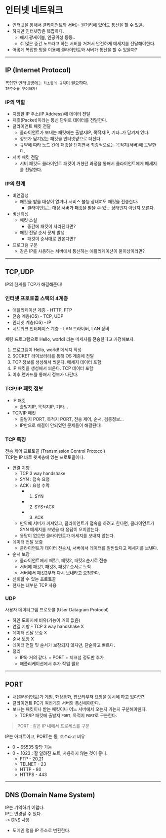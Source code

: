 # 인터넷 네트워크

- 인터넷을 통해서 클라이언트와 서버는 원거리에 있어도 통신을 할 수 있음.
- 하지만 인터넷망은 복잡하다.
  - 해저 광케이블, 인공위성 등등..
  - 수 많은 중간 노드라고 하는 서버를 거쳐서 안전하게 메세지를 전달해야한다.
- 어떻게 복잡한 망을 이용해 클라이언트와 서버가 통신을 할 수 있을까?

---

## IP (Internet Protocol)

복잡한 인터넷망에는 `최소한의 규칙`이 필요하다.  
`IP주소를 부여하자!`

### IP의 역할
- 지정한 IP 주소(IP Address)에 데이터 전달
- 패킷(Packet)이라는 통신 단위로 데이터를 전달한다.
- 클라이언트 패킷 전달
  - 클라이언트가 보내는 패킷에는 출발지IP, 목적지IP, 기타..가 담겨져 있다.
  - 정보가 담겨있는 패킷을 인터넷망으로 더진다.
  - 규약에 따라 노드 간에 패킷을 던지면서 최종적으로는 목적지(서버)에 도달한다.
- 서버 패킷 전달
  - 서버 패킷도 클라이언트 패킷이 거쳤던 과정을 통해서 클라이언트에게 메세지를 전달한다.

### IP의 한계
- 비연결성
  - 패킷을 받을 대상이 없거나 서비스 불능 상태여도 패킷을 전송한다.
    - 클라이언트는 대상 서버가 패킷을 받을 수 있는 상태인지 아닌지 모른다. 
- 비신뢰성
  - 패킷 소실
    - 중간에 패킷이 사라진다면?
  - 패킷 전달 순서 문제 발생
    - 패킷이 순서대로 안온다면?
- 프로그램 구분
  - 같은 IP를 사용하는 서버에서 통신하는 애플리케이션이 둘이상이라면?

---
## TCP,UDP
IP의 한계를 TCP가 해결해준다!

### 인터넷 프로토콜 스택의 4계층
- 애플리케이션 계층 - HTTP, FTP
- 전송 계층(OS) - TCP, UDP 
- 인터넷 계층(OS) - IP 
- 네트워크 인터페이스 계층 - LAN 드라이버, LAN 장비

채팅 프로그램으로 Hello, world! 라는 메세지를 전송한다고 가정해보자.
1. 프로그램이 Hello, world! 메세지 작성
2. SOCKET 라이브러리를 통해 OS 계층에 전달
3. TCP 정보를 생성해서 씌운다. 메세지 데이터 포함
4. IP 패킷을 생성해서 씌운다. TCP 데이터 포함
5. 이후 랜카드를 통해서 정보가 나간다.

### TCP/IP 패킷 정보
- IP 패킷
  - 출발지IP, 목적지IP, 기타...
- TCP/IP 패킷
  - 출발지 PORT, 목적지 PORT, 전송 제어, 순서, 검증정보...
  - IP만으로 해결이 안되었던 문제들이 해결된다!

### TCP 특징
전송 제어 프로토콜 (Transmission Control Protocol)  
TCP는 IP 바로 윗계층에 있는 프로토콜이다. 

- 연결 지향
  - TCP 3 way handshake
  - SYN : 접속 요청
  - ACK : 요청 수락
    - 1. SYN
    - 2. SYS+ACK
    - 3. ACK
  - 만약에 서버가 꺼져있고, 클라이언트가 접속을 하려고 한다면, 클라이언트가 SYN 메세지를 보냈을 때 응답이 오지않는다.
  - 응답이 없으면 클라이언트가 메세지를 보내지 않는다.
- 데이터 전달 보증
  - 클라이언트가 데이터 전송시, 서버에서 데이터를 잘받았다고 메세지를 보낸다.
- 순서 보장
  - 클라이언트에서 패킷1, 패킷2, 패킷3 순서로 전송
  - 서버에 패킷1, 패킷3, 패킷2 순서로 도착
  - 서버에서 패킷2부터 다시 보내라고 요청한다.
- 신뢰할 수 있는 프로토콜
- 현재는 대부분 TCP 사용

### UDP
사용자 데이터그램 프로토콜 (User Datagram Protocol)

- 하얀 도화지에 비유(기능이 거의 없음)
- 연결 지향 - TCP 3 way handshake X
- 데이터 전달 보증 X
- 순서 보장 X
- 데이터 전달 및 순서가 보장되지 않지만, 단순하고 빠르다.
- 정리
  - IP와 거의 같다. + PORT + 체크섬 정도만 추가
  - 애플리케이션에서 추가 작업 필요

---

## PORT

- 내(클라이언트)가 게임, 화상통화, 웹브라우저 요청을 동시에 하고 있다면?
- 클라이언트 PC가 여러개의 서버와 통신해야한다.  
- 보내는 패킷이나 받는 패킷이나 어느 서버에서 오는지 가는지 구분해야한다.
  - TCP/IP 패킷에 출발지 `PORT`, 목적지 `PORT`로 구분한다.

> PORT : 같은 IP 내에서 프로세스를 구분

IP는 아파트이고, PORT는 동, 호수라고 비유
- 0 ~ 65535 할당 가능
- 0 ~ 1023 : 잘 알려진 포트, 사용하지 않는 것이 좋다.
  - FTP - 20,21
  - TELNET - 23
  - HTTP - 80
  - HTTPS - 443

---

## DNS (Domain Name System)

IP는 기억하기 어렵다.  
IP는 변경될 수 있다.  
-> DNS 사용
- 도메인 명을 IP 주소로 변환한다.